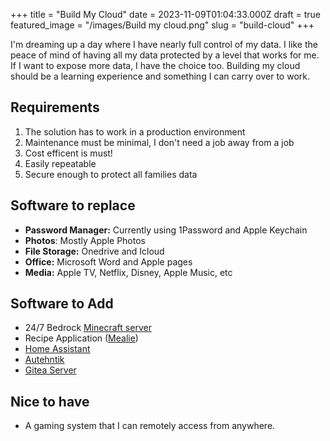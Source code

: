 +++
title = "Build My Cloud"
date = 2023-11-09T01:04:33.000Z
draft = true
featured_image = "/images/Build my cloud.png"
slug = "build-cloud"
+++

I'm dreaming up a day where I have nearly full control of my data. I like the peace of mind of having all my data protected by a level that works for me. If I want to expose more data, I have the choice too. Building my cloud should be a learning experience and something I can carry over to work.

## Requirements

1. The solution has to work in a production environment
2. Maintenance must be minimal, I don't need a job away from a job
3. Cost efficent is must!
4. Easily repeatable
5. Secure enough to protect all families data

## Software to replace

- **Password Manager:** Currently using 1Password and Apple Keychain
- **Photos**: Mostly Apple Photos
- **File Storage:** Onedrive and Icloud
- **Office:** Microsoft Word and Apple pages
- **Media:** Apple TV, Netflix, Disney, Apple Music, etc

## Software to Add

- 24/7 Bedrock [Minecraft server](https://www.minecraft.net/en-us/download/server/bedrock)
- Recipe Application ([Mealie](https://mealie.io))
- [Home Assistant](https://www.home-assistant.io)
- [Autehntik](https://goauthentik.io)
- [Gitea Server](https://about.gitea.com)

## Nice to have
- A gaming system that I can remotely access from anywhere. 